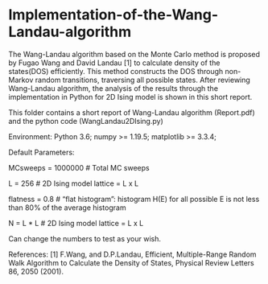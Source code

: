 # Implementation-of-the-Wang-Landau-algorithm
The Wang-Landau algorithm based on the Monte Carlo method is proposed by Fugao Wang  and David Landau [1] to calculate density of the states(DOS) efficiently. This method constructs  the DOS through non-Markov random transitions, traversing all possible states. After reviewing  Wang-Landau algorithm, the analysis of the results through the implementation in Python for 2D  Ising model is shown in this short report.

This folder contains a short report of Wang-Landau algorithm (Report.pdf) and the python code (WangLandau2DIsing.py)


Environment: Python 3.6; numpy >= 1.19.5; matplotlib >= 3.3.4; 

Default Parameters: 

MCsweeps = 1000000   # Total MC sweeps

L = 256              # 2D Ising model lattice = L x L

flatness = 0.8      # “flat histogram”: histogram H(E) for all possible E is not less than 80% of the average histogram

N = L * L           # 2D Ising model lattice = L x L

Can change the numbers to test as your wish.


References:
[1] F.Wang, and D.P.Landau, Efficient, Multiple-Range Random Walk Algorithm to Calculate the 
Density of States, Physical Review Letters 86, 2050 (2001).
